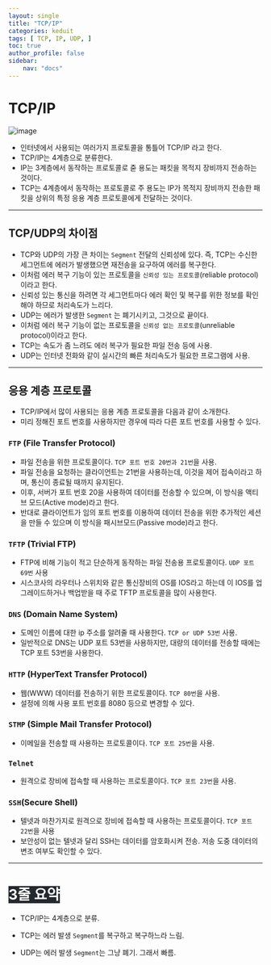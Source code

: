 ```yaml
---
layout: single
title: "TCP/IP"
categories: keduit
tags: [ TCP, IP, UDP, ]
toc: true 
author_profile: false
sidebar:
    nav: "docs"
---
```


# TCP/IP

![image](https://user-images.githubusercontent.com/128279031/227763576-9684b52d-7778-4d64-bf70-a94772e32939.png)


* 인터넷에서 사용되는 여러가지 프로토콜을 통틀어 TCP/IP 라고 한다.
* TCP/IP는 4계층으로 분류한다.
* IP는 3계층에서 동작하는 프로토콜로 줃 용도는 패킷을 목적지 장비까지 전송하는 것이다.
* TCP는 4계층에서 동작하는 프로토콜로 주 용도는 IP가 목적지 장비까지 전송한 패킷을 상위의 특정 응용 계층 프로토콜에게 전달하는 것이다.
  
---

## TCP/UDP의 차이점
* TCP와 UDP의 가장 큰 차이는 `Segment` 전달의 신뢰성에 있다. 즉, TCP는 수신한 세그먼트에 에러가 발생했으면 재전송을 요구하여 에러를 복구한다. 
* 이처럼 에러 복구 기능이 있는 프로토콜을 `신뢰성 있는 프로토콜`(reliable protocol)이라고 한다.
* 신뢰성 있는 통신을 하려면 각 세그먼트마다 에러 확인 및 복구를 위한 정보를 확인해야 하므로 처리속도가 느리다.
* UDP는 에러가 발생한 `Segment` 는 폐기시키고, 그것으로 끝이다.
* 이처럼 에러 복구 기능이 없는 프로토콜을 `신뢰성 없는 프로토콜`(unreliable protocol)이라고 한다.
* TCP는 속도가 좀 느려도 에러 복구가 필요한 파일 전송 등에 사용.
* UDP는 인터넷 전화와 같이 실시간의 빠른 처리속도가 필요한 프로그램에 사용.
  
---

## 응용 계층 프로토콜
* TCP/IP에서 많이 사용되는 응용 계층 프로토콜을 다음과 같이 소개한다.
* 미리 정해진 포트 번호를 사용하지만 경우에 따라 다른 포트 번호를 사용할 수 있다.

### `FTP` (File Transfer Protocol) 
* 파일 전송을 위한 프로토콜이다. `TCP 포트 번호 20번과 21번`을 사용.
* 파일 전송을 요청하는 클라이언트는 21번을 사용하는데, 이것을 제어 접속이라고 하며, 통신이 종료될 때까지 유지된다.
* 이후, 서버가 포트 번호 20을 사용하여 데이터를 전송할 수 있으며, 이 방식을 액티브 모드(Active mode)라고 한다.
* 반대로 클라이언트가 임의 포트 번호를 이용하여 데이터 전송을 위한 추가적인 세션을 만들 수 있으며 이 방식을 패시브모드(Passive mode)라고 한다.
  
### `TFTP` (Trivial FTP)
* FTP에 비해 기능이 적고 단순하게 동작하는 파일 전송용 프로토콜이다. `UDP 포트 69번` 사용
* 시스코사의 라우터나 스위치와 같은 통신장비의 OS를 IOS라고 하는데 이 IOS를 업그레이드하거나 백업받을 때 주로 TFTP 프로토콜을 많이 사용한다.

### `DNS` (Domain Name System)
* 도메인 이름에 대한 ip 주소를 알려줄 때 사용한다. `TCP or UDP 53번` 사용.
* 일반적으로 DNS는 UDP 포트 53번을 사용하지만, 대량의 데이터를 전송할 때에는 TCP 포트 53번을 사용한다.

### `HTTP` (HyperText Transfer Protocol)
* 웹(WWW) 데이터를 전송하기 위한 프로토콜이다. `TCP 80번`을 사용.
* 설정에 의해 사용 포트 번호를 8080 등으로 변경할 수 있다.
  
### `STMP` (Simple Mail Transfer Protocol)
* 이메일을 전송할 때 사용하는 프로토콜이다. `TCP 포트 25번`을 사용.

### `Telnet`
* 원격으로 장비에 접속할 때 사용하는 프로토콜이다. `TCP 포트 23번`을 사용.

### `SSH`(Secure Shell)
* 텔넷과 마찬가지로 원격으로 장비에 접속할 때 사용하는 프로토콜이다. `TCP 포트 22번`을 사용
* 보안성이 없는 텔넷과 달리 SSH는 데이터를 암호화시켜 전송. 저송 도중 데이터의 변조 여부도 확인할 수 있다.

 ---

# <mark style='background-color: #24292e'><font color= "white"> 3줄 요약 </font></mark>

* TCP/IP는 4계층으로 분류.

* TCP는 에러 발생 `Segment`를 복구하고 복구하느라 느림.

* UDP는 에러 발생 `Segment`는 그냥 폐기. 그래서 빠름.



